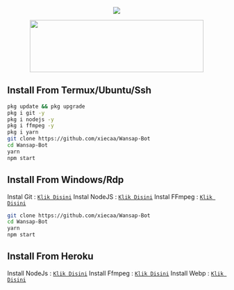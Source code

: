 <p align="center">
   <img 
    src="https://readme-typing-svg.herokuapp.com?color=%23F058F7&size=25&center=true&height=60&lines=Welcome+To+RoF3X+Bot;Script+By+FxSx"
   />
</p>

<p align="center">
  <img width="400" height="120" src="https://github-readme-stats.vercel.app/api/top-langs/?username=xiecaa&layout=compact&theme=chartreuse-dark">
</p>

## Install From Termux/Ubuntu/Ssh
```bash
pkg update && pkg upgrade
pkg i git -y
pkg i nodejs -y
pkg i ffmpeg -y
pkg i yarn
git clone https://github.com/xiecaa/Wansap-Bot
cd Wansap-Bot
yarn
npm start
```

## Install From Windows/Rdp

Instal Git      : [`Klik Disini`](https://git-scm.com/downloads)
Instal NodeJS : [`Klik Disini`](https://nodejs.org/en/download)
Instal FFmpeg : [`Klik Disini`](https://ffmpeg.org/download.html)

```bash
git clone https://github.com/xiecaa/Wansap-Bot
cd Wansap-Bot
yarn
npm start
```

## Install From Heroku <BuildPack>

Install NodeJs : [`Klik Disini`](heroku/nodejs)
Install Ffmpeg : [`Klik Disini`](https://github.com/jonathanong/heroku-buildpack-ffmpeg-latest.git)
Install Webp   : [`Klik Disini`](https://github.com/clhuang/heroku-buildpack-webp-binaries.git)

